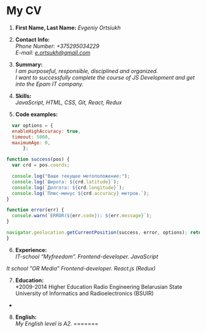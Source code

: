 
# My CV  

1. __First Name, Last Name:__ *Evgeniy Ortsiukh*  
2. __Contact Info:__  
  *Phone Number: +375295034229*  
  *E-mail: e.ortsukh@gmail.com*  
3. __Summary:__  
  *I am purposeful, responsible, disciplined and organized.  
   I want to successfully complete the course of JS Development and get into the Epam IT company.*  
  
4. __Skills:__  
  *JavaScript, HTML, CSS, Git, React, Redux*

5. __Code examples:__  
```javascript
  var options = {
  enableHighAccuracy: true,
  timeout: 5000,
  maximumAge: 0,
      };

function success(pos) {
  var crd = pos.coords;

  console.log("Ваше текущее метоположение:");
  console.log(`Широта: ${crd.latitude}`);
  console.log(`Долгота: ${crd.longitude}`);
  console.log(`Плюс-минус ${crd.accuracy} метров.`);
}

function error(err) {
  console.warn(`ERROR(${err.code}): ${err.message}`);
}

navigator.geolocation.getCurrentPosition(success, error, options); return result;
}
```

6. __Experience:__  
  *IT-school “Myfreedom”. Frontend-developer. JavaScript*

  *It school "OR Media" Frontend-developer. React.js (Redux)*
  
7. __Education:__  
  *2009-2014
Higher Education
Radio Engineering
Belarusian State University of Informatics and Radioelectronics (BSUIR)
*
8. __English:__  
  *My English level is A2.*
=======
